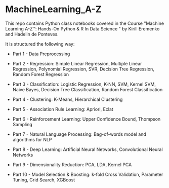 # MachineLearning_A-Z
This repo contains Python class notebooks covered in the Course "Machine Learning A-Z™: Hands-On Python & R In Data Science
" by Kirill Eremenko and Hadelin de Ponteves. 

It is structured the following way:

- Part 1 - Data Preprocessing

- Part 2 - Regression: Simple Linear Regression, Multiple Linear Regression, Polynomial Regression, SVR, Decision Tree Regression, Random Forest Regression

- Part 3 - Classification: Logistic Regression, K-NN, SVM, Kernel SVM, Naive Bayes, Decision Tree Classification, Random Forest Classification

- Part 4 - Clustering: K-Means, Hierarchical Clustering

- Part 5 - Association Rule Learning: Apriori, Eclat

- Part 6 - Reinforcement Learning: Upper Confidence Bound, Thompson Sampling

- Part 7 - Natural Language Processing: Bag-of-words model and algorithms for NLP

- Part 8 - Deep Learning: Artificial Neural Networks, Convolutional Neural Networks

- Part 9 - Dimensionality Reduction: PCA, LDA, Kernel PCA

- Part 10 - Model Selection & Boosting: k-fold Cross Validation, Parameter Tuning, Grid Search, XGBoost
